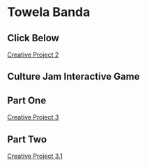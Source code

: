 # Towela Banda

## Click Below

[Creative Project 2](./sketch/)

## Culture Jam Interactive Game

## Part One

[Creative Project 3](./sketch2)

## Part Two

[Creative Project 3.1](./sketch3/)
